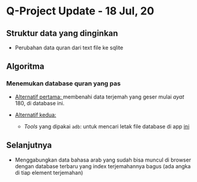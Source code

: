 # Q-Project Update - 18 Jul, 20

## Struktur data yang dinginkan
* Perubahan data quran dari text file ke sqlite

## Algoritma
### Menemukan database quran yang pas
* [Alternatif pertama: ](https://github.com/mg-journey/Q-project/blob/wbw/Quran-Text/words_in.db) membenahi data terjemah yang geser mulai _ayat_ 180, di database ini.
* [Alternatif kedua:](https://github.com/mg-journey/Q-project/tree/wbw/Quran-Text/dbQuran/files)

   * _Tools_ yang dipakai `adb`: untuk mencari letak file database di app [ini](https://play.google.com/store/apps/details?id=com.greentech.quran&hl=en)
  
## Selanjutnya
 * Menggabungkan data bahasa arab yang sudah bisa muncul di browser dengan database terbaru yang index terjemahannya bagus (ada angka di tiap element terjemahan)
